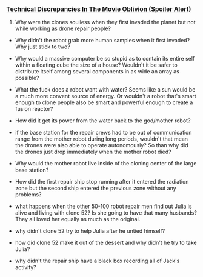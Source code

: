 ### [Technical Discrepancies In The Movie Oblivion (Spoiler Alert)](/posts/technical-discrepancies-in-the-movie-oblivion.html)

1. Why were the clones soulless when they first invaded the planet but not while working as drone repair people?

* Why didn't the robot grab more human samples when it first invaded? Why just stick to two?

* Why would a massive computer be so stupid as to contain its entire self within a floating cube the size of a house? Wouldn't it be safer to distribute itself among several components in as wide an array as possible?

* What the fuck does a robot want with water? Seems like a sun would be a much more convent source of energy. Or wouldn't a robot that's smart enough to clone people also be smart and powerful enough to create a fusion reactor?

* How did it get its power from the water back to the god/mother robot?

* if the base station for the repair crews had to be out of communication range from the mother robot during long periods, wouldn't that mean the drones were also able to operate autonomously? So than why did the drones just drop immediately when the mother robot died?

* Why would the mother robot live inside of the cloning center of the large base station?

* How did the first repair ship stop running after it entered the radiation zone but the second ship entered the previous zone without any problems?

* what happens when the other 50-100 robot repair men find out Julia is alive and living with clone 52? Is she going to have that many husbands? They all loved her equally as much as the original.

* why didn't clone 52 try to help Julia after he untied himself?

* how did clone 52 make it out of the dessert and why didn't he try to take Julia?

* why didn't the repair ship have a black box recording all of Jack's activity?